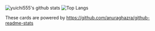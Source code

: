 ![yuichi555's github stats](https://github-readme-stats.vercel.app/api?username=yuichi555&count_private=true&show_icons=true&theme=radical)
![Top Langs](https://github-readme-stats.vercel.app/api/top-langs/?username=yuichi555&theme=radical)

These cards are powered by https://github.com/anuraghazra/github-readme-stats
